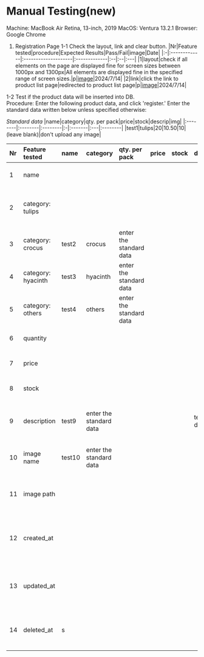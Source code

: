 # Manual Testing(new)

Machine: MacBook Air Retina, 13-inch, 2019
MacOS: Ventura 13.2.1
Browser: Google Chrome

1. Registration Page
1-1 Check the layout, link and clear button.
|Nr|Feature tested|procedure|Expected Results|Pass/Fail|image|Date|
|:-|:-------------|:--------------------|:-------------|:--|:--|:---|
|1|layout|check if all elements on the page are displayed fine for screen sizes between 1000px and 1300px|All elements are displayed fine in the specified range of screen sizes.|p|[image](./images/manual-testing/1-1-1.jpg)|2024/7/14|
|2|link|click the link to product list page|redirected to product list page|p|[image](./images/manual-testing/1-1-2.png)|2024/7/14|

1-2 Test if the product data will be inserted into DB.<br>
Procedure: Enter the following product data, and click 'register.'
Enter the standard data written below unless specified otherwise:

*Standard data*
|name|category|qty. per pack|price|stock|descrip|img|
|:--------|:--------|:--------|:-|:-------|:---|:--------|
|test1|tulips|20|10.50|10|(leave blank)|don't upload any image|

|Nr|Feature tested|name|category|qty. per pack|price|stock|descrip|img|expected result|Pass/Fail|image|Date|
|:-|:----------|:---------|:---|:--|:---|:--|:-------|:--|:--------|:--|:--|:--|
|1 | name||||||||"test1" is inserted in the column name.|P|[image](./images/manual-testing/1-2-1.jpg)<br>[image](./images/manual-testing/1-2.jpg)|2024/7/14|
|2 | category: tulips||||||||"0" is inserted in the column category.|P|see image for test No.1|2024/7/14|
|3 | category: crocus|test2|crocus|enter the standard data|||||"1" is inserted in the column category.|P|[image](./images/manual-testing/1-2-3.jpg)<br>[image](./images/manual-testing/1-2.jpg)|2024/7/14|
|4 | category: hyacinth|test3|hyacinth|enter the standard data|||||"2" is inserted in the column category.|P|[image](./images/manual-testing/1-2-4.jpg)<br>[image](./images/manual-testing/1-2.jpg)|2024/7/14|
|5 | category: others|test4|others|enter the standard data|||||"3" is inserted in the column category.|P|[image](./images/manual-testing/1-2-5.jpg)<br>[image](./images/manual-testing/1-2.jpg)|2024/7/14|
|6 | quantity||||||||20 is inserted in the column quantity.|P|[image](./images/manual-testing/1-2-6.jpg)<br>[image](./images/manual-testing/1-2.jpg)|2024/7/14|
|7 | price||||||||10.50 is inserted in the column price.|P|[image](./images/manual-testing/1-2-7.jpg)<br>[image](./images/manual-testing/1-2.jpg)|2024/7/14|
|8 | stock||||||||10 is inserted in the column stock.|P|[image](./images/manual-testing/1-2-8.jpg)<br>[image](./images/manual-testing/1-2.jpg)|2024/7/14|
|9 | description|test9|enter the standard data||||test description|don't upload any image| "test description" is inserted in the column description.|P|[image](./images/manual-testing/1-2-9.jpg)<br>[image](./images/manual-testing/1-2.jpg)|2024/7/14|
|10 | image name|test10|enter the standard data|||||upload 'test.jpg'|'test.jpg' will be inserted in the column image_name. |P|[image](./images/manual-testing/1-2-10.jpg)<br>[image](./images/manual-testing/1-2.jpg)|2024/7/14|
|11 | image path|||||||upload 'test.jpg'|'tulips/test.jpg' will be inserted in the column image_path. |P|see image for test No.10|2024/7/14|
|12 | created_at||||||||The time the product was registered will be inserted in the column created_at  |P|see image for test No. 1|2024/7/14|
|13 | updated_at||||||||The time the product was registered will be inserted in the column updated_at  |P|see image for test No. 1|2024/7/14|
|14 | deleted_at|s|||||||The deleted_at will be null.|P|see image for test No. 1|2024/7/14|